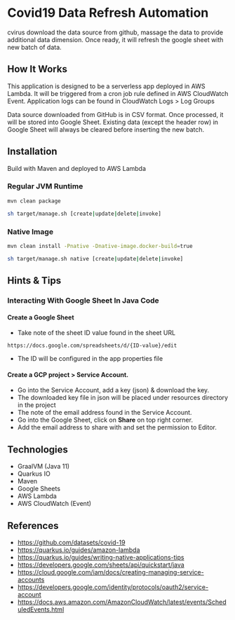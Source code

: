 # Covid19 Data Refresh Automation
cvirus download the data source from github, massage the data to provide additional data dimension. Once ready, it will refresh the google sheet with new batch of data.

## How It Works
This application is designed to be a serverless app deployed in AWS Lambda. It will be triggered from a cron job rule defined in AWS CloudWatch Event. Application logs can be found in CloudWatch Logs > Log Groups

Data source downloaded from GitHub is in CSV format. Once processed, it will be stored into Google Sheet. Existing data (except the header row) in Google Sheet will always be cleared before inserting the new batch.

## Installation
Build with Maven and deployed to AWS Lambda

### Regular JVM Runtime
```bash
mvn clean package

sh target/manage.sh [create|update|delete|invoke]
```

### Native Image
```bash
mvn clean install -Pnative -Dnative-image.docker-build=true

sh target/manage.sh native [create|update|delete|invoke]
```

## Hints & Tips
### Interacting With Google Sheet In Java Code
#### Create a Google Sheet

- Take note of the sheet ID value found in the sheet URL 
```
https://docs.google.com/spreadsheets/d/{ID-value}/edit
```

- The ID will be configured in the app properties file

#### Create a GCP project > Service Account. 
- Go into the Service Account, add a key (json) & download the key.
- The downloaded key file in json will be placed under resources directory in the project
- The note of the email address found in the Service Account.
- Go into the Google Sheet, click on **Share** on top right corner. 
- Add the email address to share with and set the permission to Editor.

## Technologies
- GraalVM (Java 11)
- Quarkus IO
- Maven
- Google Sheets
- AWS Lambda
- AWS CloudWatch (Event)

## References
- https://github.com/datasets/covid-19
- https://quarkus.io/guides/amazon-lambda
- https://quarkus.io/guides/writing-native-applications-tips
- https://developers.google.com/sheets/api/quickstart/java
- https://cloud.google.com/iam/docs/creating-managing-service-accounts
- https://developers.google.com/identity/protocols/oauth2/service-account
- https://docs.aws.amazon.com/AmazonCloudWatch/latest/events/ScheduledEvents.html